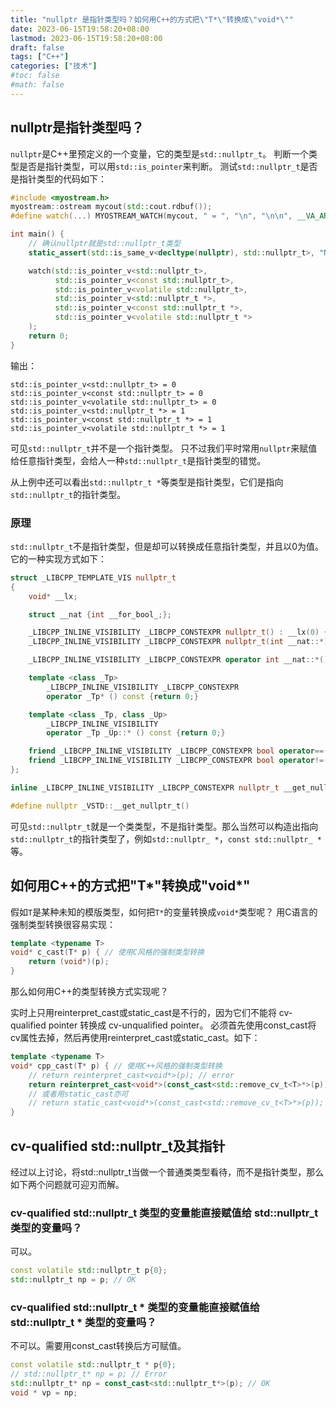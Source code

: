 ```yaml
---
title: "nullptr 是指针类型吗？如何用C++的方式把\"T*\"转换成\"void*\""
date: 2023-06-15T19:58:20+08:00
lastmod: 2023-06-15T19:58:20+08:00
draft: false
tags: ["C++"]
categories: ["技术"]
#toc: false
#math: false
---
```


## nullptr是指针类型吗？
`nullptr`是C++里预定义的一个变量，它的类型是`std::nullptr_t`。
判断一个类型是否是指针类型，可以用`std::is_pointer`来判断。
测试`std::nullptr_t`是否是指针类型的代码如下：

```C++
#include <myostream.h>
myostream::ostream mycout(std::cout.rdbuf());
#define watch(...) MYOSTREAM_WATCH(mycout, " = ", "\n", "\n\n", __VA_ARGS__)

int main() {
    // 确认nullptr就是std::nullptr_t类型
    static_assert(std::is_same_v<decltype(nullptr), std::nullptr_t>, "Never happpen");

    watch(std::is_pointer_v<std::nullptr_t>,
          std::is_pointer_v<const std::nullptr_t>,
          std::is_pointer_v<volatile std::nullptr_t>,
          std::is_pointer_v<std::nullptr_t *>,
          std::is_pointer_v<const std::nullptr_t *>,
          std::is_pointer_v<volatile std::nullptr_t *>
    );
    return 0;
}
```
输出：

```Txt
std::is_pointer_v<std::nullptr_t> = 0
std::is_pointer_v<const std::nullptr_t> = 0
std::is_pointer_v<volatile std::nullptr_t> = 0
std::is_pointer_v<std::nullptr_t *> = 1
std::is_pointer_v<const std::nullptr_t *> = 1
std::is_pointer_v<volatile std::nullptr_t *> = 1
```
可见`std::nullptr_t`并不是一个指针类型。
只不过我们平时常用`nullptr`来赋值给任意指针类型，会给人一种`std::nullptr_t`是指针类型的错觉。

从上例中还可以看出`std::nullptr_t *`等类型是指针类型，它们是指向`std::nullptr_t`的指针类型。


### 原理
`std::nullptr_t`不是指针类型，但是却可以转换成任意指针类型，并且以0为值。
它的一种实现方式如下：

```C++
struct _LIBCPP_TEMPLATE_VIS nullptr_t
{
    void* __lx;

    struct __nat {int __for_bool_;};

    _LIBCPP_INLINE_VISIBILITY _LIBCPP_CONSTEXPR nullptr_t() : __lx(0) {}
    _LIBCPP_INLINE_VISIBILITY _LIBCPP_CONSTEXPR nullptr_t(int __nat::*) : __lx(0) {}

    _LIBCPP_INLINE_VISIBILITY _LIBCPP_CONSTEXPR operator int __nat::*() const {return 0;}

    template <class _Tp>
        _LIBCPP_INLINE_VISIBILITY _LIBCPP_CONSTEXPR
        operator _Tp* () const {return 0;}

    template <class _Tp, class _Up>
        _LIBCPP_INLINE_VISIBILITY
        operator _Tp _Up::* () const {return 0;}

    friend _LIBCPP_INLINE_VISIBILITY _LIBCPP_CONSTEXPR bool operator==(nullptr_t, nullptr_t) {return true;}
    friend _LIBCPP_INLINE_VISIBILITY _LIBCPP_CONSTEXPR bool operator!=(nullptr_t, nullptr_t) {return false;}
};

inline _LIBCPP_INLINE_VISIBILITY _LIBCPP_CONSTEXPR nullptr_t __get_nullptr_t() {return nullptr_t(0);}

#define nullptr _VSTD::__get_nullptr_t()
```

可见`std::nullptr_t`就是一个类类型，不是指针类型。那么当然可以构造出指向`std::nullptr_t`的指针类型了，例如`std::nullptr_ *`，`const std::nullptr_ *`等。


## 如何用C++的方式把\"T*\"转换成\"void*\"

假如`T`是某种未知的模版类型，如何把`T*`的变量转换成`void*`类型呢？
用C语言的强制类型转换很容易实现：
```C++
template <typename T>
void* c_cast(T* p) { // 使用C风格的强制类型转换
    return (void*)(p);
}
```

那么如何用C++的类型转换方式实现呢？

实时上只用reinterpret_cast或static_cast是不行的，因为它们不能将 cv-qualified pointer 转换成
cv-unqualified pointer。
必须首先使用const_cast将cv属性去掉，然后再使用reinterpret_cast或static_cast。如下：

```C++
template <typename T>
void* cpp_cast(T* p) { // 使用C++风格的强制类型转换
    // return reinterpret_cast<void*>(p); // error
    return reinterpret_cast<void*>(const_cast<std::remove_cv_t<T>*>(p)); // OK
    // 或者用static_cast亦可
    // return static_cast<void*>(const_cast<std::remove_cv_t<T>*>(p)); // OK
}
```

## cv-qualified std::nullptr_t及其指针

经过以上讨论，将std::nullptr_t当做一个普通类类型看待，而不是指针类型，那么如下两个问题就可迎刃而解。

### cv-qualified std::nullptr_t 类型的变量能直接赋值给 std::nullptr_t 类型的变量吗？

可以。

```C++
const volatile std::nullptr_t p{0};
std::nullptr_t np = p; // OK
```

### cv-qualified std::nullptr_t * 类型的变量能直接赋值给 std::nullptr_t * 类型的变量吗？

不可以。需要用const_cast转换后方可赋值。

```C++
const volatile std::nullptr_t * p{0};
// std::nullptr_t* np = p; // Error
std::nullptr_t* np = const_cast<std::nullptr_t*>(p); // OK
void * vp = np;
```
